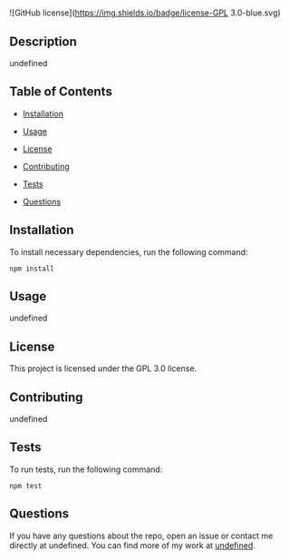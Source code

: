 # 
![GitHub license](https://img.shields.io/badge/license-GPL 3.0-blue.svg)

## Description

undefined

## Table of Contents 

* [Installation](#installation)

* [Usage](#usage)

* [License](#license)

* [Contributing](#contributing)

* [Tests](#tests)

* [Questions](#questions)

## Installation

To install necessary dependencies, run the following command:

```
npm install
```

## Usage

undefined

## License

This project is licensed under the GPL 3.0 license.
  
## Contributing

undefined

## Tests

To run tests, run the following command:

```
npm test
```

## Questions

If you have any questions about the repo, open an issue or contact me directly at undefined. You can find more of my work at [undefined](https://github.com/undefined/).

